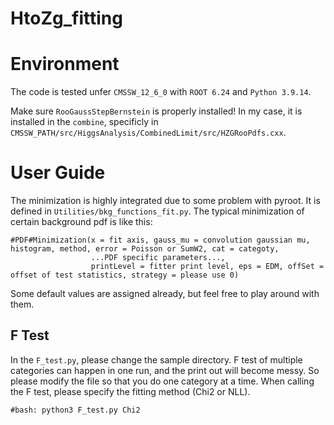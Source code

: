 # HtoZg_fitting

# Environment
The code is tested unfer `CMSSW_12_6_0` with `ROOT 6.24` and `Python 3.9.14`. 

Make sure `RooGaussStepBernstein` is properly installed! In my case, it is installed in the `combine`, specificly in `CMSSW_PATH/src/HiggsAnalysis/CombinedLimit/src/HZGRooPdfs.cxx`.

# User Guide
The minimization is highly integrated due to some problem with pyroot. It is defined in `Utilities/bkg_functions_fit.py`. The typical minimization of certain background pdf is like this:
```
#PDF#Minimization(x = fit axis, gauss_mu = convolution gaussian mu, histogram, method, error = Poisson or SumW2, cat = categoty,
                  ...PDF specific parameters...,
                  printLevel = fitter print level, eps = EDM, offSet = offset of test statistics, strategy = please use 0)
```
Some default values are assigned already, but feel free to play around with them.

## F Test
In the `F_test.py`, please change the sample directory. F test of multiple categories can happen in one run, and the print out will become messy. So please modify the file so that you do one category at a time. When calling the F test, please specify the fitting method (Chi2 or NLL).
```
#bash: python3 F_test.py Chi2
```
